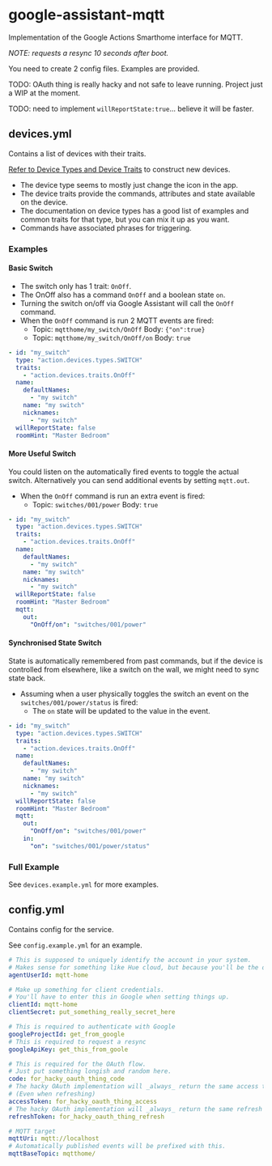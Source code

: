 # google-assistant-mqtt

Implementation of the Google Actions Smarthome interface for MQTT.

_NOTE: requests a resync 10 seconds after boot._

You need to create 2 config files. Examples are provided.

TODO: OAuth thing is really hacky and not safe to leave running. Project just a WIP at the moment.

TODO: need to implement `willReportState:true`... believe it will be faster.

## devices.yml

Contains a list of devices with their traits.

[Refer to Device Types and Device Traits](https://developers.google.com/actions/smarthome/) to construct new devices.

- The device type seems to mostly just change the icon in the app.
- The device traits provide the commands, attributes and state available on the device.
- The documentation on device types has a good list of examples and common traits for that type, but you can mix it up as you want.
- Commands have associated phrases for triggering.

### Examples

#### Basic Switch

- The switch only has 1 trait: `OnOff`.
- The OnOff also has a command `OnOff` and a boolean state `on`.
- Turning the switch on/off via Google Assistant will call the `OnOff` command.
- When the `OnOff` command is run 2 MQTT events are fired:
  + Topic: `mqtthome/my_switch/OnOff` Body: `{"on":true}`
  + Topic: `mqtthome/my_switch/OnOff/on` Body: `true`

```yml
- id: "my_switch"
  type: "action.devices.types.SWITCH"
  traits:
    - "action.devices.traits.OnOff"
  name:
    defaultNames:
      - "my switch"
    name: "my switch"
    nicknames:
      - "my switch"
  willReportState: false
  roomHint: "Master Bedroom"
```

#### More Useful Switch

You could listen on the automatically fired events to toggle the actual switch.
Alternatively you can send additional events by setting `mqtt.out`.

- When the `OnOff` command is run an extra event is fired:
  + Topic: `switches/001/power` Body: `true`

```yml
- id: "my_switch"
  type: "action.devices.types.SWITCH"
  traits:
    - "action.devices.traits.OnOff"
  name:
    defaultNames:
      - "my switch"
    name: "my switch"
    nicknames:
      - "my switch"
  willReportState: false
  roomHint: "Master Bedroom"
  mqtt:
    out:
      "OnOff/on": "switches/001/power"
```

#### Synchronised State Switch

State is automatically remembered from past commands, but if the device is controlled from elsewhere, like a switch on the wall, we might need to sync state back.

- Assuming when a user physically toggles the switch an event on the `switches/001/power/status` is fired:
  + The `on` state will be updated to the value in the event.

```yml
- id: "my_switch"
  type: "action.devices.types.SWITCH"
  traits:
    - "action.devices.traits.OnOff"
  name:
    defaultNames:
      - "my switch"
    name: "my switch"
    nicknames:
      - "my switch"
  willReportState: false
  roomHint: "Master Bedroom"
  mqtt:
    out:
      "OnOff/on": "switches/001/power"
    in:
      "on": "switches/001/power/status"
```

### Full Example

See `devices.example.yml` for more examples.

## config.yml

Contains config for the service.

See `config.example.yml` for an example.

```yml
# This is supposed to uniquely identify the account in your system.
# Makes sense for something like Hue cloud, but because you'll be the only user just make something constant.
agentUserId: mqtt-home

# Make up something for client credentials.
# You'll have to enter this in Google when setting things up.
clientId: mqtt-home
clientSecret: put_something_really_secret_here

# This is required to authenticate with Google
googleProjectId: get_from_google
# This is required to request a resync
googleApiKey: get_this_from_goole

# This is required for the OAuth flow.
# Just put something longish and random here.
code: for_hacky_oauth_thing_code
# The hacky OAuth implementation will _always_ return the same access token.
# (Even when refreshing)
accessToken: for_hacky_oauth_thing_access
# The hacky OAuth implementation will _always_ return the same refresh token.
refreshToken: for_hacky_oauth_thing_refresh

# MQTT target
mqttUri: mqtt://localhost
# Automatically published events will be prefixed with this.
mqttBaseTopic: mqtthome/
```
